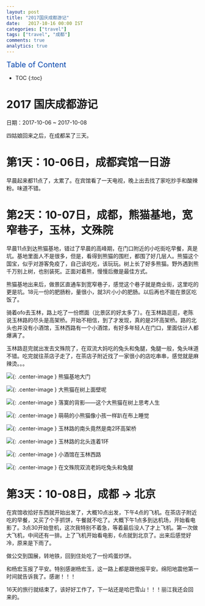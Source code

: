 ```yaml
---
layout: post
title: "2017国庆成都游记"
date:   2017-10-16 00:00 IST
categories: ["travel"]
tags: ["travel", "成都"]
comments: true
analytics: true
---
```


<span/>

<span style="color: #0645ad; font-size:20px">Table of Content<span/>

  * TOC
  {:toc}

# 2017 国庆成都游记

日期：2017-10-06 ~ 2017-10-08

四姑娘回来之后，在成都呆了三天。

# 第1天：10-06日，成都宾馆一日游

早晨起来都11点了，太累了。在宾馆看了一天电视，晚上出去找了家吃抄手和酸辣粉。味道不错。

# 第2天：10-07日，成都，熊猫基地，宽窄巷子，玉林，文殊院

早晨11点到达熊猫基地，错过了早晨的高峰期，在门口附近的小吃街吃早餐，真是坑。基地里面人不是很多，但是，看得到熊猫的围栏，都围了好几层人。熊猫这个国宝，似乎对游客免疫了，自己该吃吃，该玩玩。树上长了好多熊猫。野外遇到熊千万别上树，也别装死。正面对着熊，慢慢后撤是最佳方式。

熊猫基地出来后，做景区直通车到宽窄巷子，感觉这个巷子就是商业街，这里吃的更是坑。18元一份的肥肠粉，量很小，就3片小小的肥肠。以后再也不能在景区吃饭了。

骑着ofo去玉林，路上吃了一份燃面（比景区的好太多了）。在玉林路逛逛，老陈说玉林路的尽头是高架桥。开始不相信，到了才发现，真的是2环高架桥。路的北头也并没有小酒馆，玉林西路有一个小酒馆，有好多年轻人在门口，里面估计人都爆满了。

玉林路逛完就出发去文殊院了，在双流大妈吃的兔头和兔腿，兔腿一般，兔头味道不错。吃完就往茶店子走了，在茶店子附近找了一家很小的店吃串串，感觉就是麻辣烫。。。

![](/images/201710161.jpeg){: .center-image }
熊猫基地大门

![](/images/201710162.jpeg){: .center-image }
大熊猫在树上面壁呢

![](/images/201710163.jpeg){: .center-image }
落寞的背影——这个大熊猫在树上思考人生

![](/images/201710164.jpeg){: .center-image }
萌萌的小熊猫像小孩一样趴在布上睡觉

![](/images/201710165.jpeg){: .center-image }
玉林路的南头竟然是南2环高架桥

![](/images/201710166.jpeg){: .center-image }
玉林路的北头连着1环

![](/images/201710167.jpeg){: .center-image }
小酒馆在玉林西路

![](/images/201710168.jpeg){: .center-image }
在文殊院双流老妈吃兔头和兔腿

# 第3天：10-08日，成都 -> 北京

在宾馆收拾好东西就开始出发了，大概10点出发，下午4点的飞机。在茶店子附近吃的早餐，又买了个手抓饼，午餐就不吃了。大概下午1点多到达机场，开始看电影了。3点30开始登机，这次我特别不着急，等着最后没人了才上飞机。第一次做大飞机，中间还有一排。上了飞机开始看电影，6点就到北京了。出来后感觉好冷，原来是下雨了。

做公交到国展，转地铁，回到住处吃了一份鸡蛋炒饼。

和杨宏玉报了平安。特别感谢杨宏玉，这一路上都是跟他报平安。绵阳地震他第一时间就告诉我了。感谢！！！

16天的旅行就结束了，该好好工作了，下一站还是哈巴雪山！！！丽江我还会回来的。


